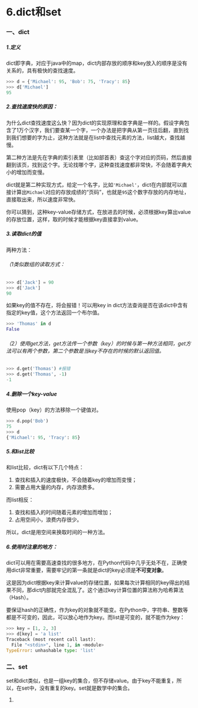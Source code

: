 # 6.dict和set

### 一、dict

##### 1.定义

dict即字典，对应于java中的map，dict内部存放的顺序和key放入的顺序是没有关系的，具有极快的查找速度。

```py
>>> d = {'Michael': 95, 'Bob': 75, 'Tracy': 85}
>>> d['Michael']
95
```

##### 2.查找速度快的原因：

为什么dict查找速度这么快？因为dict的实现原理和查字典是一样的。假设字典包含了1万个汉字，我们要查某一个字，一个办法是把字典从第一页往后翻，直到找到我们想要的字为止，这种方法就是在list中查找元素的方法，list越大，查找越慢。

第二种方法是先在字典的索引表里（比如部首表）查这个字对应的页码，然后直接翻到该页，找到这个字。无论找哪个字，这种查找速度都非常快，不会随着字典大小的增加而变慢。

dict就是第二种实现方式，给定一个名字，比如`'Michael'`，dict在内部就可以直接计算出`Michael`对应的存放成绩的“页码”，也就是`95`这个数字存放的内存地址，直接取出来，所以速度非常快。

你可以猜到，这种key-value存储方式，在放进去的时候，必须根据key算出value的存放位置，这样，取的时候才能根据key直接拿到value。

##### 3.读取dict的值

两种方法：

###### （1类似数组的读取方式：

```py
>>> d['Jack'] = 90
>>> d['Jack']
90
```

如果key的值不存在，将会报错！可以用key in dict方法查询是否在该dict中含有指定的key值，这个方法返回一个布尔值。

```py
>>> 'Thomas' in d
False
```

###### （2）使用get方法，get方法传一个参数（key）的时候与第一种方法相同，get方法可以有两个参数，第二个参数是当key不存在的时候的默认返回值。

```py
>>> d.get('Thomas') #报错
>>> d.get('Thomas', -1)
-1
```

##### 4.删除一个key-value

使用pop（key）的方法移除一个键值对。

```py
>>> d.pop('Bob')
75
>>> d
{'Michael': 95, 'Tracy': 85}
```

##### 5.和list比较

和list比较，dict有以下几个特点：

1. 查找和插入的速度极快，不会随着key的增加而变慢；
2. 需要占用大量的内存，内存浪费多。

而list相反：

1. 查找和插入的时间随着元素的增加而增加；
2. 占用空间小，浪费内存很少。

所以，dict是用空间来换取时间的一种方法。

##### 6.使用时注意的地方：

dict可以用在需要高速查找的很多地方，在Python代码中几乎无处不在，正确使用dict非常重要，需要牢记的第一条就是dict的key必须是**不可变对象**。

这是因为dict根据key来计算value的存储位置，如果每次计算相同的key得出的结果不同，那dict内部就完全混乱了。这个通过key计算位置的算法称为哈希算法（Hash）。

要保证hash的正确性，作为key的对象就不能变。在Python中，字符串、整数等都是不可变的，因此，可以放心地作为key。而list是可变的，就不能作为key：

```py
>>> key = [1, 2, 3]
>>> d[key] = 'a list'
Traceback (most recent call last):
  File "<stdin>", line 1, in <module>
TypeError: unhashable type: 'list'
```

### 二、set

set和dict类似，也是一组key的集合，但不存储value。由于key不能重复，所以，在set中，没有重复的key。set就是数学中的集合。

1.



